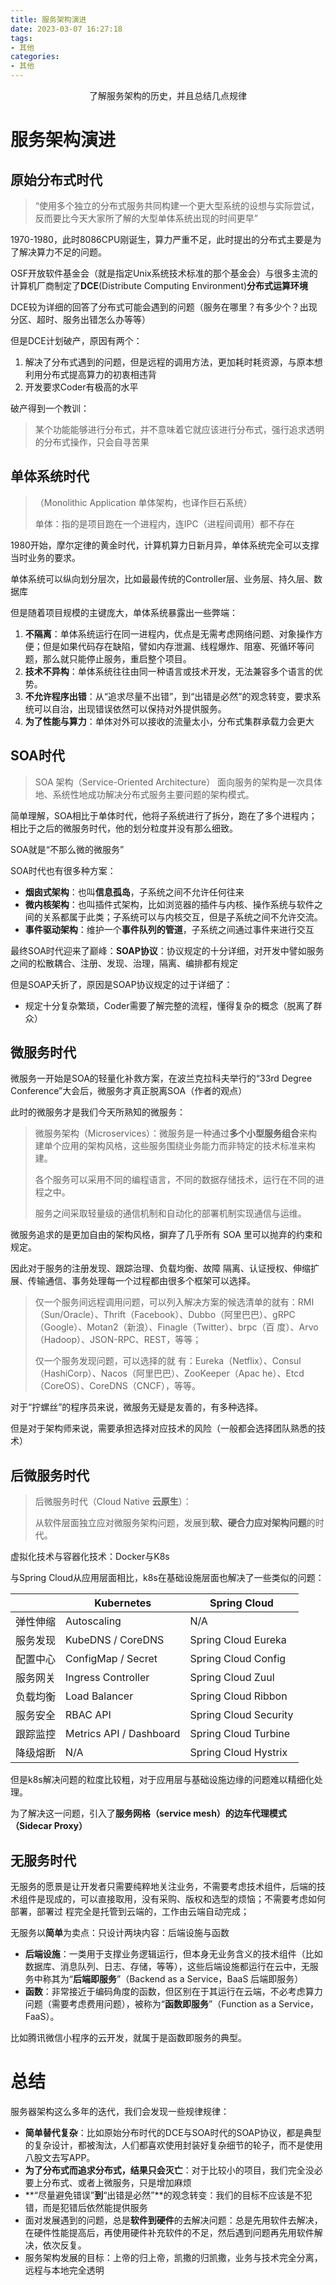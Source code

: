```yaml
---
title: 服务架构演进
date: 2023-03-07 16:27:18
tags:
- 其他
categories:
- 其他
---
```


<center>
了解服务架构的历史，并且总结几点规律
</center>

<!-- more -->

# 服务架构演进

## 原始分布式时代

> “使用多个独立的分布式服务共同构建一个更大型系统的设想与实际尝试，反而要比今天大家所了解的大型单体系统出现的时间更早”

1970-1980，此时8086CPU刚诞生，算力严重不足，此时提出的分布式主要是为了解决算力不足的问题。

OSF开放软件基金会（就是指定Unix系统技术标准的那个基金会）与很多主流的计算机厂商制定了**DCE**(Distribute Computing Environment)**分布式运算环境**

DCE较为详细的回答了分布式可能会遇到的问题（服务在哪里？有多少个？出现分区、超时、服务出错怎么办等等）

但是DCE计划破产，原因有两个：

1. 解决了分布式遇到的问题，但是远程的调用方法，更加耗时耗资源，与原本想利用分布式提高算力的初衷相违背
2. 开发要求Coder有极高的水平

破产得到一个教训：

> 某个功能能够进行分布式，并不意味着它就应该进行分布式，强行追求透明的分布式操作，只会自寻苦果

## 单体系统时代

> （Monolithic Application 单体架构，也译作巨石系统）
>
> 单体：指的是项目跑在一个进程内，连IPC（进程间调用）都不存在

1980开始，摩尔定律的黄金时代，计算机算力日新月异，单体系统完全可以支撑当时业务的要求。

单体系统可以纵向划分层次，比如最最传统的Controller层、业务层、持久层、数据库

但是随着项目规模的主键庞大，单体系统暴露出一些弊端：

1. **不隔离**：单体系统运行在同一进程内，优点是无需考虑网络问题、对象操作方便；但是如果代码存在缺陷，譬如内存泄漏、线程爆炸、阻塞、死循环等问题，那么就只能停止服务，重启整个项目。
2. **技术不异构**：单体系统往往由同一种语言或技术开发，无法兼容多个语言的优势。
3. **不允许程序出错**：从“追求尽量不出错”，到“出错是必然”的观念转变，要求系统可以自治，出现错误依然可以保持对外提供服务。
4. **为了性能与算力**：单体对外可以接收的流量太小，分布式集群承载力会更大

## SOA时代

> SOA 架构（Service-Oriented Architecture） 面向服务的架构是一次具体地、系统性地成功解决分布式服务主要问题的架构模式。

简单理解，SOA相比于单体时代，他将子系统进行了拆分，跑在了多个进程内；相比于之后的微服务时代，他的划分粒度并没有那么细致。

SOA就是“不那么微的微服务”

SOA时代也有很多种方案：

- **烟囱式架构**：也叫**信息孤岛**，子系统之间不允许任何往来
- **微内核架构**：也叫插件式架构，比如浏览器的插件与内核、操作系统与软件之间的关系都属于此类；子系统可以与内核交互，但是子系统之间不允许交流。
- **事件驱动架构**：维护一个**事件队列的管道**，子系统之间通过事件来进行交互

最终SOA时代迎来了巅峰：**SOAP协议**：协议规定的十分详细，对开发中譬如服务之间的松散耦合、注册、发现、治理，隔离、编排都有规定

但是SOAP夭折了，原因是SOAP协议规定的过于详细了：

- 规定十分复杂繁琐，Coder需要了解完整的流程，懂得复杂的概念（脱离了群众）

## 微服务时代

微服务一开始是SOA的轻量化补救方案，在波兰克拉科夫举行的“33rd Degree Conference”大会后，微服务才真正脱离SOA（作者的观点）

此时的微服务才是我们今天所熟知的微服务：

> 微服务架构（Microservices）：微服务是一种通过**多个小型服务组合**来构建单个应用的架构风格，这些服务围绕业务能力而非特定的技术标准来构建。
>
> 各个服务可以采用不同的编程语言，不同的数据存储技术，运行在不同的进程之中。
>
> 服务之间采取轻量级的通信机制和自动化的部署机制实现通信与运维。

微服务追求的是更加自由的架构风格，摒弃了几乎所有 SOA 里可以抛弃的约束和规定。

因此对于服务的注册发现、跟踪治理、负载均衡、故障 隔离、认证授权、伸缩扩展、传输通信、事务处理每一个过程都由很多个框架可以选择。

> 仅一个服务间远程调用问题，可以列入解决方案的候选清单的就有：RMI（Sun/Oracle）、Thrift（Facebook）、Dubbo（阿里巴巴）、gRPC（Google）、Motan2（新浪）、Finagle（Twitter）、brpc（百 度）、Arvo（Hadoop）、JSON-RPC、REST，等等；
>
> 仅一个服务发现问题，可以选择的就 有：Eureka（Netflix）、Consul（HashiCorp）、Nacos（阿里巴巴）、ZooKeeper（Apac he）、Etcd（CoreOS）、CoreDNS（CNCF），等等。

对于“拧螺丝”的程序员来说，微服务无疑是友善的，有多种选择。

但是对于架构师来说，需要承担选择对应技术的风险（一般都会选择团队熟悉的技术）

## 后微服务时代

> 后微服务时代（Cloud Native **云原生**）：
>
> 从软件层面独立应对微服务架构问题，发展到**软、硬合力应对架构问题**的时代。

虚拟化技术与容器化技术：Docker与K8s

与Spring Cloud从应用层面相比，k8s在基础设施层面也解决了一些类似的问题：

|          | Kubernetes              | Spring Cloud          |
| -------- | ----------------------- | --------------------- |
| 弹性伸缩 | Autoscaling             | N/A                   |
| 服务发现 | KubeDNS / CoreDNS       | Spring Cloud Eureka   |
| 配置中心 | ConfigMap / Secret      | Spring Cloud Config   |
| 服务网关 | Ingress Controller      | Spring Cloud Zuul     |
| 负载均衡 | Load Balancer           | Spring Cloud Ribbon   |
| 服务安全 | RBAC API                | Spring Cloud Security |
| 跟踪监控 | Metrics API / Dashboard | Spring Cloud Turbine  |
| 降级熔断 | N/A                     | Spring Cloud Hystrix  |

但是k8s解决问题的粒度比较粗，对于应用层与基础设施边缘的问题难以精细化处理。

为了解决这一问题，引入了**服务网格（service mesh）**的**边车代理模式（Sidecar Proxy）**

## 无服务时代

无服务的愿景是让开发者只需要纯粹地关注业务，不需要考虑技术组件，后端的技术组件是现成的，可以直接取用，没有采购、版权和选型的烦恼；不需要考虑如何部署，部署过 程完全是托管到云端的，工作由云端自动完成；

无服务以**简单**为卖点：只设计两块内容：后端设施与函数

- **后端设施**：一类用于支撑业务逻辑运行，但本身无业务含义的技术组件（比如数据库、消息队列、日志、存储，等等），这些后端设施都运行在云中，无服务中称其为“**后端即服务**”（Backend as a Service，BaaS 后端即服务）
- **函数**：非常接近于编码角度的函数，但区别在于其运行在云端，不必考虑算力问题（需要考虑费用问题），被称为“**函数即服务**”（Function as a Service，FaaS）。

比如腾讯微信小程序的云开发，就属于是函数即服务的典型。

# 总结

服务器架构这么多年的迭代，我们会发现一些规律规律：

- **简单替代复杂**：比如原始分布时代的DCE与SOA时代的SOAP协议，都是典型的复杂设计，都被淘汰，人们都喜欢使用封装好复杂细节的轮子，而不是使用八股文去写APP。
- **为了分布式而追求分布式，结果只会灭亡**：对于比较小的项目，我们完全没必要上分布式、或者上微服务，只是增加麻烦
- **“尽量避免错误”**到**“出错是必然”**的观念转变：我们的目标不应该是不犯错，而是犯错后依然能提供服务
- 面对发展遇到的问题，总是**软件到硬件**的去解决问题：总是先用软件去解决，在硬件性能提高后，再使用硬件补充软件的不足，然后遇到问题再先用软件解决，依次反复。
- 服务架构发展的目标：上帝的归上帝，凯撒的归凯撒，业务与技术完全分离，远程与本地完全透明











